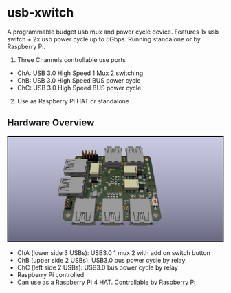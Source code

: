 # usb-xwitch
A programmable budget usb mux and power cycle device. Features 1x usb switch + 2x usb power cycle up to 5Gbps. Running
standalone or by Raspberry Pi. 

1. Three Channels controllable use ports

- ChA: USB 3.0 High Speed 1 Mux 2 switching
- ChB: USB 3.0 High Speed BUS power cycle
- ChC: USB 3.0 High Speed BUS power cycle

2. Use as Raspberry Pi HAT or standalone

## Hardware Overview

![HardwareOverview](./img/usb_xwitch_pcb_v01.jpg)

- ChA (lower side 3 USBs): USB3.0 1 mux 2 with add on switch button
- ChB (upper side 2 USBs): USB3.0 bus power cycle by relay
- ChC (left side 2 USBs): USB3.0 bus power cycle by relay
- Raspberry Pi controlled
- Can use as a Raspberry Pi 4 HAT. Controllable by Raspberry Pi